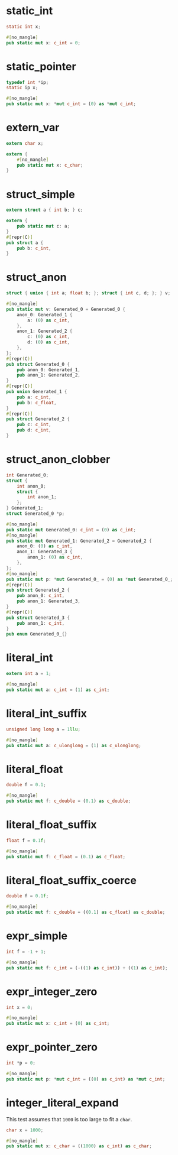 # static_int

```c
static int x;
```

```rust
#[no_mangle]
pub static mut x: c_int = 0;
```

# static_pointer

```c
typedef int *ip;
static ip x;
```

```rust
#[no_mangle]
pub static mut x: *mut c_int = (0) as *mut c_int;
```

# extern_var

```c
extern char x;
```

```rust
extern {
    #[no_mangle]
    pub static mut x: c_char;
}
```

# struct_simple

```c
extern struct a { int b; } c;
```

```rust
extern {
    pub static mut c: a;
}
#[repr(C)]
pub struct a {
    pub b: c_int,
}
```

# struct_anon

```c
struct { union { int a; float b; }; struct { int c, d; }; } v;
```

```rust
#[no_mangle]
pub static mut v: Generated_0 = Generated_0 {
    anon_0: Generated_1 {
        a: (0) as c_int,
    },
    anon_1: Generated_2 {
        c: (0) as c_int,
        d: (0) as c_int,
    },
};
#[repr(C)]
pub struct Generated_0 {
    pub anon_0: Generated_1,
    pub anon_1: Generated_2,
}
#[repr(C)]
pub union Generated_1 {
    pub a: c_int,
    pub b: c_float,
}
#[repr(C)]
pub struct Generated_2 {
    pub c: c_int,
    pub d: c_int,
}
```

# struct_anon_clobber

```c
int Generated_0;
struct {
    int anon_0;
    struct {
        int anon_1;
    };
} Generated_1;
struct Generated_0 *p;
```

```rust
#[no_mangle]
pub static mut Generated_0: c_int = (0) as c_int;
#[no_mangle]
pub static mut Generated_1: Generated_2 = Generated_2 {
    anon_0: (0) as c_int,
    anon_1: Generated_3 {
        anon_1: (0) as c_int,
    },
};
#[no_mangle]
pub static mut p: *mut Generated_0_ = (0) as *mut Generated_0_;
#[repr(C)]
pub struct Generated_2 {
    pub anon_0: c_int,
    pub anon_1: Generated_3,
}
#[repr(C)]
pub struct Generated_3 {
    pub anon_1: c_int,
}
pub enum Generated_0_{}
```

# literal_int

```c
extern int a = 1;
```

```rust
#[no_mangle]
pub static mut a: c_int = (1) as c_int;
```

# literal_int_suffix

```c
unsigned long long a = 1llu;
```

```rust
#[no_mangle]
pub static mut a: c_ulonglong = (1) as c_ulonglong;
```

# literal_float

```c
double f = 0.1;
```

```rust
#[no_mangle]
pub static mut f: c_double = (0.1) as c_double;
```

# literal_float_suffix

```c
float f = 0.1f;
```

```rust
#[no_mangle]
pub static mut f: c_float = (0.1) as c_float;
```

# literal_float_suffix_coerce

```c
double f = 0.1f;
```

```rust
#[no_mangle]
pub static mut f: c_double = ((0.1) as c_float) as c_double;
```

# expr_simple

```c
int f = -1 + 1;
```

```rust
#[no_mangle]
pub static mut f: c_int = (-((1) as c_int)) + ((1) as c_int);
```


# expr_integer_zero

```c
int x = 0;
```

```rust
#[no_mangle]
pub static mut x: c_int = (0) as c_int;
```

# expr_pointer_zero

```c
int *p = 0;
```

```rust
#[no_mangle]
pub static mut p: *mut c_int = ((0) as c_int) as *mut c_int;
```

# integer_literal_expand

This test assumes that `1000` is too large to fit a `char`.

```c
char x = 1000;
```

```rust
#[no_mangle]
pub static mut x: c_char = ((1000) as c_int) as c_char;
```

